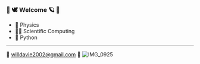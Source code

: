 ###  🌷 🕊 Welcome 🪐 🌱

- 🧪 Physics
- 👨‍💻 Scientific Computing
- 🐍 Python

_________________

📩 willdavie2002@gmail.com 🌻
![IMG_0925](https://user-images.githubusercontent.com/101512473/216838581-dc80c063-e227-4574-bd2b-e9dcf4e1f6b9.JPG)

